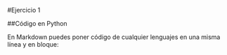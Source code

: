 #Ejercicio 1

##Código en Python

En Markdown puedes poner código de cualquier lenguajes en una misma línea y en bloque:

